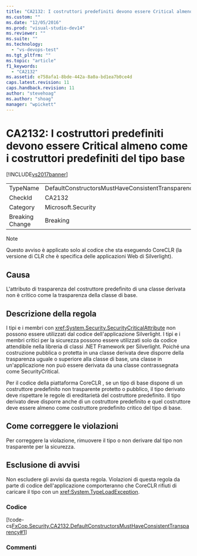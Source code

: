 ```yaml
---
title: "CA2132: I costruttori predefiniti devono essere Critical almeno come i costruttori predefiniti del tipo base | Microsoft Docs"
ms.custom: ""
ms.date: "12/05/2016"
ms.prod: "visual-studio-dev14"
ms.reviewer: ""
ms.suite: ""
ms.technology: 
  - "vs-devops-test"
ms.tgt_pltfrm: ""
ms.topic: "article"
f1_keywords: 
  - "CA2132"
ms.assetid: e758afa1-8bde-442a-8a0a-bd1ea7b0ce4d
caps.latest.revision: 11
caps.handback.revision: 11
author: "stevehoag"
ms.author: "shoag"
manager: "wpickett"
---
```

# CA2132: I costruttori predefiniti devono essere Critical almeno come i costruttori predefiniti del tipo base
[!INCLUDE[vs2017banner](../code-quality/includes/vs2017banner.md)]

|||  
|-|-|  
|TypeName|DefaultConstructorsMustHaveConsistentTransparency|  
|CheckId|CA2132|  
|Category|Microsoft.Security|  
|Breaking Change|Breaking|  
  
> [!NOTE]
>  Questo avviso è applicato solo al codice che sta eseguendo CoreCLR \(la versione di CLR che è specifica delle applicazioni Web di Silverlight\).  
  
## Causa  
 L'attributo di trasparenza del costruttore predefinito di una classe derivata non è critico come la trasparenza della classe di base.  
  
## Descrizione della regola  
 I tipi e i membri con <xref:System.Security.SecurityCriticalAttribute> non possono essere utilizzati dal codice dell'applicazione Silverlight.  I tipi e i membri critici per la sicurezza possono essere utilizzati solo da codice attendibile nella libreria di classi .NET Framework per Silverlight.  Poiché una costruzione pubblica o protetta in una classe derivata deve disporre della trasparenza uguale o superiore alla classe di base, una classe in un'applicazione non può essere derivata da una classe contrassegnata come SecurityCritical.  
  
 Per il codice della piattaforma CoreCLR , se un tipo di base dispone di un costruttore predefinito non trasparente protetto o pubblico, il tipo derivato deve rispettare le regole di ereditarietà del costruttore predefinito.  Il tipo derivato deve disporre anche di un costruttore predefinito e quel costruttore deve essere almeno come costruttore predefinito critico del tipo di base.  
  
## Come correggere le violazioni  
 Per correggere la violazione, rimuovere il tipo o non derivare dal tipo non trasparente per la sicurezza.  
  
## Esclusione di avvisi  
 Non escludere gli avvisi da questa regola.  Violazioni di questa regola da parte di codice dell'applicazione comporteranno che CoreCLR rifiuti di caricare il tipo con un <xref:System.TypeLoadException>.  
  
### Codice  
 [!code-cs[FxCop.Security.CA2132.DefaultConstructorsMustHaveConsistentTransparency#1](../code-quality/codesnippet/CSharp/ca2132-default-constructors-must-be-at-least-as-critical-as-base-type-default-constructors_1.cs)]  
  
### Commenti
